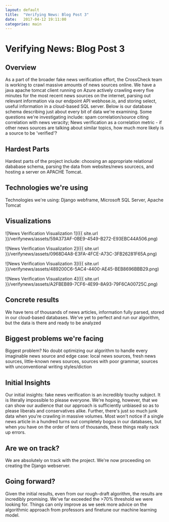 ```yaml
---
layout: default
title:  "Verifying News: Blog Post 3"
date:   2017-04-12 19:11:00
categories: main
---
```

# Verifying News: Blog Post 3

## Overview

As a part of the broader fake news verification effort, the CrossCheck team is working to crawl massive amounts of news sources online. We have a java apache tomcat client running on Azure actively crawling every five minutes for the most recent news sources on the internet, parsing out relevant information via our endpoint API webhose.io, and storing select, useful information in a cloud-based SQL server. Below is our database schema describing just about every bit of data we're examining. Some questions we're investigating include: spam correlation/source citing correlation with news veracity; News verification as a correlation metric - if other news sources are talking about similar topics, how much more likely is a source to be 'verified'?

## Hardest Parts
Hardest parts of the project include: choosing an appropriate relational dababase schema, parsing the data from websites/news sourcecs, and hosting a server on APACHE Tomcat. 

## Technologies we're using
Technologies we're using: Django webframe, Microsoft SQL Server, Apache Tomcat

## Visualizations
![News Verification Visualization 1]({{ site.url }}/verifynews/assets/59A373AF-0BE9-4549-B272-E93EBC44A506.png)

![News Verification Visualization 2]({{ site.url }}/verifynews/assets/0968D4A8-E3FA-4FCE-A73C-3FB26281F65A.png)

![News Verification Visualization 3]({{ site.url }}/verifynews/assets/489200C6-5AC4-4400-AE45-BEB8696BBB29.png)

![News Verification Visualization 4]({{ site.url }}/verifynews/assets/A2FBEB89-7CF6-4E99-8A93-79F6CA00725C.png)
## Concrete results
We have tens of thousands of news articles, information fully parsed, stored in our cloud-based databases. We've yet to perfect and run our algorithm, but the data is there and ready to be analyzed

## Biggest problems we're facing
Biggest problem? No doubt optimizing our algorithm to handle every imaginable news source and edge case: local news sources, fresh news sources, little-known news sources, sources with poor grammar, sources with unconventional writing styles/diction

## Initial Insights

Our initial insights: fake news verification is an incredibly touchy subject. It is literally impossible to please everyone. We're hoping, however, that we can show our audience that our approach is sufficiently unbiased so as to please liberals and conservatives alike. Further, there's just so much junk data when you're crawling in massive volumes. Most won't notice if a single news article in a hundred turns out completely bogus in our databases, but when you have on the order of tens of thousands, these things really rack up errors. 

## Are we on track?
We are absolutely on track with the project. We're now proceeding on creating the Django webserver.


## Going forward?
Given the initial results, even from our rough-draft algorithm, the results are incredibly promising. We've far exceeded the >70% threshold we were looking for. Things can only improve as we seek more advice on the algorithmic approach from professors and finetune our machine learning model. 
